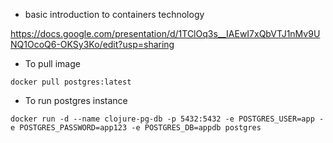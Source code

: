 - basic introduction to containers technology

https://docs.google.com/presentation/d/1TClOq3s__IAEwI7xQbVTJ1nMv9UNQ1OcoQ6-OKSy3Ko/edit?usp=sharing

- To pull image

```
docker pull postgres:latest
```

- To run postgres instance

```
docker run -d --name clojure-pg-db -p 5432:5432 -e POSTGRES_USER=app -e POSTGRES_PASSWORD=app123 -e POSTGRES_DB=appdb postgres
```